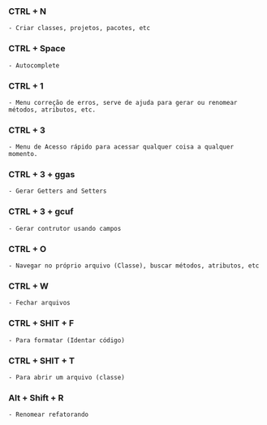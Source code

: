 ### CTRL + N
	- Criar classes, projetos, pacotes, etc
	
### CTRL + Space
	- Autocomplete

### CTRL + 1
	- Menu correção de erros, serve de ajuda para gerar ou renomear métodos, atributos, etc.

### CTRL + 3
	- Menu de Acesso rápido para acessar qualquer coisa a qualquer momento.

### CTRL + 3 + ggas
	- Gerar Getters and Setters

### CTRL + 3 + gcuf
	- Gerar contrutor usando campos

### CTRL + O 
	- Navegar no próprio arquivo (Classe), buscar métodos, atributos, etc

### CTRL + W
	- Fechar arquivos
	
### CTRL + SHIT + F
	- Para formatar (Identar código)

### CTRL + SHIT + T
	- Para abrir um arquivo (classe)

### Alt + Shift + R
	- Renomear refatorando
